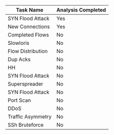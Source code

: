 

| Task Name| Analysis Completed|
| ------------- | -------------|
|SYN Flood Attack |  Yes| 
|New Connections  | Yes| 
|Completed Flows | No| 
|Slowloris | No| 
|Flow Distribution | No| 
|Dup Acks| No| 
|HH | No| 
|SYN Flood Attack | No| 
|Superspreader | No| 
|SYN Flood Attack | No| 
|Port Scan | No| 
|DDoS | No| 
|Traffic Asymmetry | No| 
|SSh Bruteforce| No| 



